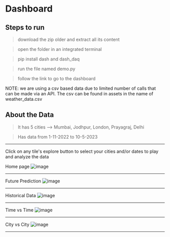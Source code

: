 # Dashboard

## Steps to run

> download the zip older and extract all its content

> open the folder in an integrated terminal 

> pip install dash and dash_daq  

> run the file named demo.py

> follow the link to go to the dashboard

NOTE: we are using a csv based data due to limited number of calls that can be made via an API. The csv can be found in assets in the name of weather_data.csv
## About the Data

> It has 5 cities --> Mumbai, Jodhpur, London, Prayagraj, Delhi

> Has data from 1-11-2022 to 10-5-2023
---

Click on any tile's explore button to select your cities and/or dates to play and analyze the data

Home page
![image](https://user-images.githubusercontent.com/100991200/235340487-5b4daf38-6202-4ae8-8cfb-3522265595fb.png)

---

Future Prediction
![image](https://user-images.githubusercontent.com/100991200/235338764-493a492c-d69e-4239-a73e-f1a7a2a024a6.png)

---

Historical Data
![image](https://user-images.githubusercontent.com/100991200/235338786-bef79326-df71-4700-bbba-c4ab76cd26a2.png)

---
Time vs Time
![image](https://user-images.githubusercontent.com/100991200/235340384-cca87f16-e922-4322-a078-55cd4b7abeff.png)

---
City vs City
![image](https://user-images.githubusercontent.com/100991200/235338810-ac20553b-6c60-431f-a2aa-84b7bf647489.png)

---
